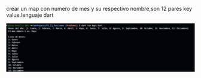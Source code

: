 crear un map con numero de mes y su respectivo nombre,son 12 pares key value.lenguaje dart

![alt text](image-5.png)